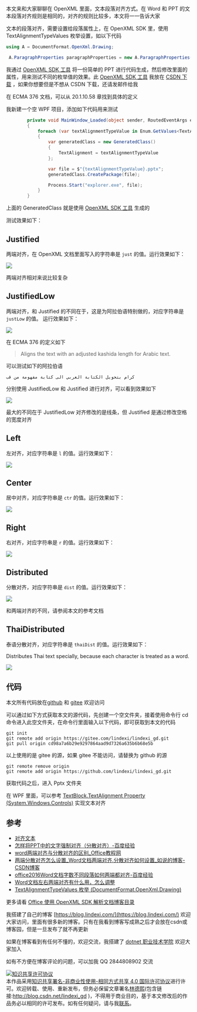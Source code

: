 
本文来和大家聊聊在 OpenXML 里面，文本段落对齐方式。在 Word 和 PPT 的文本段落对齐规则是相同的，对齐的规则比较多，本文将一一告诉大家

<!--more-->


<!-- CreateTime:2021/11/30 17:05:17 -->
<!-- 发布 -->

文本的段落对齐，需要设置给段落属性上，在 OpenXML SDK 里，使用 TextAlignmentTypeValues 枚举设置，如以下代码

```csharp
using A = DocumentFormat.OpenXml.Drawing;

 A.ParagraphProperties paragraphProperties = new A.ParagraphProperties() { Alignment = A.TextAlignmentTypeValues.Left };
```

我通过 [OpenXML SDK 工具](https://download.csdn.net/download/lindexi_gd/19401193) 将一份简单的 PPT 进行代码生成，然后修改里面的属性，用来测试不同的枚举值的效果。此 [OpenXML SDK 工具](https://download.csdn.net/download/lindexi_gd/19401193) 我放在 [CSDN 下载](https://download.csdn.net/download/lindexi_gd/19401193) ，如果你想要但是不想从 CSDN 下载，还请发邮件给我

在 ECMA 376 文档，可以从 20.1.10.58 章找到具体的定义

我新建一个空 WPF 项目，添加如下代码用来测试

```csharp
        private void MainWindow_Loaded(object sender, RoutedEventArgs e)
        {
            foreach (var textAlignmentTypeValue in Enum.GetValues<TextAlignmentTypeValues>())
            {
                var generatedClass = new GeneratedClass()
                {
                    TextAlignment = textAlignmentTypeValue
                };

                var file = $"{textAlignmentTypeValue}.pptx";
                generatedClass.CreatePackage(file);

                Process.Start("explorer.exe", file);
            }
        }
```

上面的 GeneratedClass 就是使用 [OpenXML SDK 工具](https://download.csdn.net/download/lindexi_gd/19401193) 生成的

测试效果如下：

## Justified

两端对齐，在 OpenXML 文档里面写入的字符串是 `just` 的值。运行效果如下：

<!-- ![](image/dotnet OpenXML 聊聊文本段落对齐方式/dotnet OpenXML 聊聊文本段落对齐方式0.png) -->
![](http://image.acmx.xyz/lindexi%2F202111301711449694.jpg)

两端对齐相对来说比较复杂

## JustifiedLow

两端对齐，和 Justified 的不同在于，这是为阿拉伯语特别做的，对应字符串是 `justLow` 的值。 运行效果如下：

<!-- ![](image/dotnet OpenXML 聊聊文本段落对齐方式/dotnet OpenXML 聊聊文本段落对齐方式4.png) -->
![](http://image.acmx.xyz/lindexi%2F202111301715352502.jpg)

在 ECMA 376 的定义如下

> Aligns the text with an adjusted kashida length for Arabic text.

可以测试如下的阿拉伯语

```
كرام بتحويل الكتابة العربي الى كتابة مفهومة من قب
```

分别使用 JustifiedLow 和 Justified 进行对齐，可以看到效果如下

<!-- ![](image/dotnet OpenXML 聊聊文本段落对齐方式/dotnet OpenXML 聊聊文本段落对齐方式8.png) -->

![](http://image.acmx.xyz/lindexi%2F202111301927503989.jpg)

最大的不同在于 JustifiedLow 对齐修改的是线条，但 Justified 是通过修改空格的宽度对齐

## Left

左对齐，对应字符串是 `l` 的值。运行效果如下：

<!-- ![](image/dotnet OpenXML 聊聊文本段落对齐方式/dotnet OpenXML 聊聊文本段落对齐方式1.png) -->
![](http://image.acmx.xyz/lindexi%2F202111301712178564.jpg)

## Center

居中对齐，对应字符串是 `ctr` 的值。运行效果如下：


<!-- ![](image/dotnet OpenXML 聊聊文本段落对齐方式/dotnet OpenXML 聊聊文本段落对齐方式2.png) -->
![](http://image.acmx.xyz/lindexi%2F202111301713237091.jpg)

## Right

右对齐，对应字符串是 `r` 的值。运行效果如下：

<!-- ![](image/dotnet OpenXML 聊聊文本段落对齐方式/dotnet OpenXML 聊聊文本段落对齐方式5.png) -->
![](http://image.acmx.xyz/lindexi%2F202111301716228874.jpg)

## Distributed

分散对齐，对应字符串是 `dist` 的值。运行效果如下：

<!-- ![](image/dotnet OpenXML 聊聊文本段落对齐方式/dotnet OpenXML 聊聊文本段落对齐方式3.png) -->
![](http://image.acmx.xyz/lindexi%2F202111301714396582.jpg)

和两端对齐的不同，请参阅本文的参考文档

## ThaiDistributed

泰语分散对齐，对应字符串是 `thaiDist` 的值。运行效果如下：

Distributes Thai text specially, because each character is treated as a word.

<!-- ![](image/dotnet OpenXML 聊聊文本段落对齐方式/dotnet OpenXML 聊聊文本段落对齐方式6.png) -->
![](http://image.acmx.xyz/lindexi%2F202111301717268723.jpg)

## 代码

本文所有代码放在[github](https://github.com/lindexi/lindexi_gd/tree/cd98a7a6b29e9297864aad9d7326a635b6b68e5b/Pptx) 和 [gitee](https://gitee.com/lindexi/lindexi_gd/tree/cd98a7a6b29e9297864aad9d7326a635b6b68e5b/Pptx) 欢迎访问

可以通过如下方式获取本文的源代码，先创建一个空文件夹，接着使用命令行 cd 命令进入此空文件夹，在命令行里面输入以下代码，即可获取到本文的代码

```
git init
git remote add origin https://gitee.com/lindexi/lindexi_gd.git
git pull origin cd98a7a6b29e9297864aad9d7326a635b6b68e5b
```

以上使用的是 gitee 的源，如果 gitee 不能访问，请替换为 github 的源

```
git remote remove origin
git remote add origin https://github.com/lindexi/lindexi_gd.git
```

获取代码之后，进入 Pptx 文件夹

在 WPF 里面，可以参考 [TextBlock.TextAlignment Property (System.Windows.Controls)](https://docs.microsoft.com/en-us/dotnet/api/system.windows.controls.textblock.textalignment?WT.mc_id=WD-MVP-5003260 ) 实现文本对齐

## 参考

  - [对齐文本](https://helpx.adobe.com/cn/incopy/using/aligning-text.html )
  - [怎样将PPT中的文字强制对齐（分散对齐）-百度经验](https://jingyan.baidu.com/article/f7ff0bfce5f7f52e26bb138b.html )
  - [word两端对齐与分散对齐的区别_Office教程网](https://www.office26.com/wjq/18376.html )
  - [两端分散对齐怎么设置_Word文档两端对齐.分散对齐如何设置_如说的博客-CSDN博客](https://blog.csdn.net/weixin_30543595/article/details/113690872 )
  - [office2016Word文档字数不同段落如何两端都对齐-百度经验](https://jingyan.baidu.com/article/454316ab334fdef7a7c03a82.html )
  - [Word文档左右两端对齐有什么用，怎么调整](https://baijiahao.baidu.com/s?id=1704092411488760371&wfr=spider&for=pc )
  - [TextAlignmentTypeValues 枚举 (DocumentFormat.OpenXml.Drawing)](https://docs.microsoft.com/zh-cn/dotnet/api/documentformat.openxml.drawing.textalignmenttypevalues?view=openxml-2.8.1 )

更多请看 [Office 使用 OpenXML SDK 解析文档博客目录](https://blog.lindexi.com/post/Office-%E4%BD%BF%E7%94%A8-OpenXML-SDK-%E8%A7%A3%E6%9E%90%E6%96%87%E6%A1%A3%E5%8D%9A%E5%AE%A2%E7%9B%AE%E5%BD%95.html )



我搭建了自己的博客 [https://blog.lindexi.com/](https://blog.lindexi.com/) 欢迎大家访问，里面有很多新的博客。只有在我看到博客写成熟之后才会放在csdn或博客园，但是一旦发布了就不再更新

如果在博客看到有任何不懂的，欢迎交流，我搭建了 [dotnet 职业技术学院](https://t.me/dotnet_campus) 欢迎大家加入

如有不方便在博客评论的问题，可以加我 QQ 2844808902 交流

<a rel="license" href="http://creativecommons.org/licenses/by-nc-sa/4.0/"><img alt="知识共享许可协议" style="border-width:0" src="https://licensebuttons.net/l/by-nc-sa/4.0/88x31.png" /></a><br />本作品采用<a rel="license" href="http://creativecommons.org/licenses/by-nc-sa/4.0/">知识共享署名-非商业性使用-相同方式共享 4.0 国际许可协议</a>进行许可。欢迎转载、使用、重新发布，但务必保留文章署名[林德熙](http://blog.csdn.net/lindexi_gd)(包含链接:http://blog.csdn.net/lindexi_gd )，不得用于商业目的，基于本文修改后的作品务必以相同的许可发布。如有任何疑问，请与我[联系](mailto:lindexi_gd@163.com)。